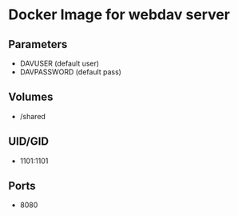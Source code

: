 # Docker Image for webdav server

## Parameters

- DAVUSER (default user)
- DAVPASSWORD (default pass)

## Volumes

- /shared

## UID/GID

- 1101:1101

## Ports

- 8080

